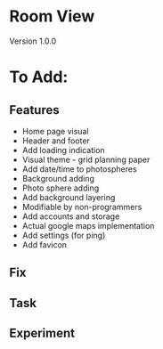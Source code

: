 # Room View
Version 1.0.0

# To Add:

## Features
- Home page visual
- Header and footer
- Add loading indication
- Visual theme - grid planning paper
- Add date/time to photospheres
- Background adding
- Photo sphere adding
- Add background layering
- Modifiable by non-programmers
- Add accounts and storage
- Actual google maps implementation
- Add settings (for ping)
- Add favicon

## Fix

## Task

## Experiment
